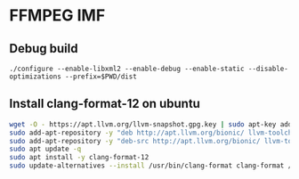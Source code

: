 # FFMPEG IMF

## Debug build

`./configure --enable-libxml2 --enable-debug --enable-static --disable-optimizations --prefix=$PWD/dist`

## Install clang-format-12 on ubuntu

```sh
wget -O - https://apt.llvm.org/llvm-snapshot.gpg.key | sudo apt-key add -
sudo add-apt-repository -y "deb http://apt.llvm.org/bionic/ llvm-toolchain-bionic-12 main"
sudo add-apt-repository -y "deb-src http://apt.llvm.org/bionic/ llvm-toolchain-bionic-12 main"
sudo apt update -q
sudo apt install -y clang-format-12
sudo update-alternatives --install /usr/bin/clang-format clang-format /usr/bin/clang-format-12 100
```